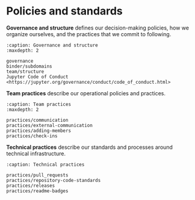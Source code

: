 # Policies and standards

**Governance and structure** defines our decision-making policies, how we organize ourselves, and the practices that we commit to following.

```{toctree}
:caption: Governance and structure
:maxdepth: 2

governance
binder/subdomains
team/structure
Jupyter Code of Conduct <https://jupyter.org/governance/conduct/code_of_conduct.html>
```

**Team practices** describe our operational policies and practices.

```{toctree}
:caption: Team practices
:maxdepth: 2

practices/communication
practices/external-communication
practices/adding-members
practices/check-ins
```

**Technical practices** describe our standards and processes around technical infrastructure.

```{toctree}
:caption: Technical practices

practices/pull_requests
practices/repository-code-standards
practices/releases
practices/readme-badges
```
